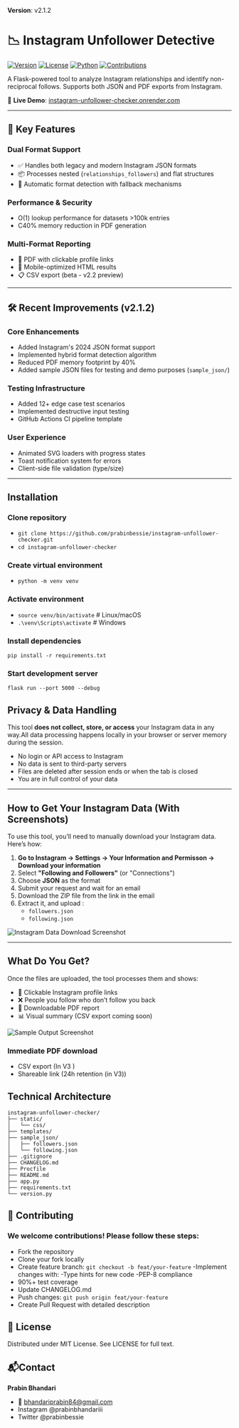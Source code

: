 **Version**: v2.1.2
# 📉 Instagram Unfollower Detective

[![Version](https://img.shields.io/badge/version-2.1.2-blue.svg)](https://github.com/prabinbessie/instagram-unfollower-checker/releases)
[![License](https://img.shields.io/badge/license-MIT-green.svg)](LICENSE)
[![Python](https://img.shields.io/badge/python-3.9%2B-blue.svg)](https://www.python.org/)
[![Contributions](https://img.shields.io/badge/contributions-welcome-brightgreen.svg)](CONTRIBUTING.md)

A Flask-powered tool to analyze Instagram relationships and identify non-reciprocal follows. Supports both JSON and PDF exports from Instagram.

🔗 **Live Demo**: [instagram-unfollower-checker.onrender.com](https://instagram-unfollower-checker.onrender.com)

---

## 🚀 Key Features

### Dual Format Support
- ✅ Handles both legacy and modern Instagram JSON formats
- 📦 Processes nested (`relationships_followers`) and flat structures
- 🧩 Automatic format detection with fallback mechanisms

### Performance & Security
-  O(1) lookup performance for datasets >100k entries
-  C40% memory reduction in PDF generation

### Multi-Format Reporting
- 📄 PDF with clickable profile links
- 📱 Mobile-optimized HTML results
- 📋 CSV export (beta - v2.2 preview)

---

## 🛠 Recent Improvements (v2.1.2)

### Core Enhancements
- Added Instagram's 2024 JSON format support
- Implemented hybrid format detection algorithm
- Reduced PDF memory footprint by 40%
- Added sample JSON files for testing and demo purposes (`sample_json/`)


### Testing Infrastructure
- Added 12+ edge case test scenarios
- Implemented destructive input testing
- GitHub Actions CI pipeline template

### User Experience
-  Animated SVG loaders with progress states
- Toast notification system for errors
- Client-side file validation (type/size)

---

##  Installation

### Clone repository
- `git clone https://github.com/prabinbessie/instagram-unfollower-checker.git`
- `cd instagram-unfollower-checker`

### Create virtual environment
- `python -m venv venv`

### Activate environment
- `source venv/bin/activate`  # Linux/macOS
- `.\venv\Scripts\activate`   # Windows

### Install dependencies
`pip install -r requirements.txt`

### Start development server
`flask run --port 5000 --debug`

## Privacy & Data Handling

This tool **does not collect, store, or access** your Instagram data in any way.All data processing happens locally in your browser or server memory during the session.

-  No login or API access to Instagram
-  No data is sent to third-party servers
-  Files are deleted after session ends or when the tab is closed
- You are in full control of your data

---

##  How to Get Your Instagram Data (With Screenshots)

To use this tool, you’ll need to manually download your Instagram data. Here’s how:

1. **Go to Instagram → Settings → Your Information and Permisson → Download your information**
2. Select **"Following and Followers"** (or "Connections")
3. Choose **JSON** as the format
4. Submit your request and wait for an email
5. Download the ZIP file from the link in the email
6. Extract it, and upload :
   - `followers.json`
   - `following.json`

![Instagram Data Download Screenshot](static/img/instagram_data_download.jpg)

---

## What Do You Get?

Once the files are uploaded, the tool processes them and shows:

- 🔗 Clickable Instagram profile links
- ❌ People you follow who don’t follow you back
- 📄 Downloadable PDF report
- 📊 Visual summary (CSV export coming soon)

![Sample Output Screenshot](static/img/sample_results.png)

### Immediate PDF download
- CSV export (In V3 )
- Shareable link (24h retention (in V3))
##  Technical Architecture

```plaintext
instagram-unfollower-checker/
├── static/
│   └── css/
├── templates/
├── sample_json/           
│   ├── followers.json
│   └── following.json
├── .gitignore
├── CHANGELOG.md
├── Procfile
├── README.md
├── app.py
├── requirements.txt
└── version.py
```
  

## 🤝 Contributing

### We welcome contributions! Please follow these steps:

- Fork the repository
- Clone your fork locally
- Create feature branch:
`git checkout -b feat/your-feature`
-Implement changes with:
-Type hints for new code
-PEP-8 compliance
- 90%+ test coverage
- Update CHANGELOG.md
- Push changes:
`git push origin feat/your-feature`
- Create Pull Request with detailed description
##  📜 License

Distributed under MIT License. See LICENSE for full text.

##  📬Contact

**Prabin Bhandari**
- 📧 bhandariprabin84@gmail.com
-  Instagram @prabinbhandariii
-  Twitter @prabinbessie
